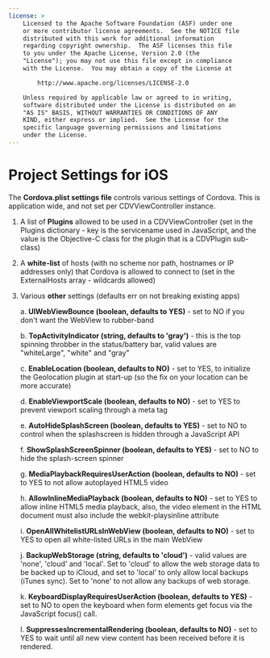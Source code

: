 ```yaml
---
license: >
    Licensed to the Apache Software Foundation (ASF) under one
    or more contributor license agreements.  See the NOTICE file
    distributed with this work for additional information
    regarding copyright ownership.  The ASF licenses this file
    to you under the Apache License, Version 2.0 (the
    "License"); you may not use this file except in compliance
    with the License.  You may obtain a copy of the License at

        http://www.apache.org/licenses/LICENSE-2.0

    Unless required by applicable law or agreed to in writing,
    software distributed under the License is distributed on an
    "AS IS" BASIS, WITHOUT WARRANTIES OR CONDITIONS OF ANY
    KIND, either express or implied.  See the License for the
    specific language governing permissions and limitations
    under the License.
---
```


Project Settings for iOS
========================

The **Cordova.plist settings file** controls various settings of Cordova. This is application wide, and not set per CDVViewController instance.

1. A list of **Plugins** allowed to be used in a CDVViewController (set in the Plugins dictionary - key is the servicename used in JavaScript, and the value is the Objective-C class for the plugin that is a CDVPlugin sub-class)
2. A **white-list** of hosts (with no scheme nor path, hostnames or IP addresses only) that Cordova is allowed to connect to (set in the ExternalHosts array - wildcards allowed)
3. Various **other** settings (defaults err on not breaking existing apps)

	a. **UIWebViewBounce (boolean, defaults to YES)** - set to NO if you don't want the WebView to rubber-band

	b. **TopActivityIndicator (string, defaults to 'gray')** - this is the top spinning throbber in the status/battery bar, valid values are "whiteLarge", "white" and "gray"

	c. **EnableLocation (boolean, defaults to NO)** - set to YES, to initialize the Geolocation plugin at start-up (so the fix on your location can be more accurate)

	d. **EnableViewportScale (boolean, defaults to NO)** - set to YES to prevent viewport scaling through a meta tag

	e. **AutoHideSplashScreen (boolean, defaults to YES)** - set to NO to control when the splashscreen is hidden through a JavaScript API

	f. **ShowSplashScreenSpinner (boolean, defaults to YES)** - set to NO to hide the splash-screen spinner

	g. **MediaPlaybackRequiresUserAction (boolean, defaults to NO)** - set to YES to not allow autoplayed HTML5 video

	h. **AllowInlineMediaPlayback (boolean, defaults to NO)** - set to YES to allow inline HTML5 media playback, also, the video element in the HTML document must also include the webkit-playsinline attribute

	i. **OpenAllWhitelistURLsInWebView (boolean, defaults to NO)** - set to YES to open all white-listed URLs in the main WebView

	j. **BackupWebStorage (string, defaults to 'cloud')** - valid values are 'none', 'cloud' and 'local'. Set to 'cloud' to allow the web storage data to be backed up to iCloud, and set to 'local' to only allow local backups (iTunes sync). Set to 'none' to not allow any backups of web storage.
	
	k. **KeyboardDisplayRequiresUserAction (boolean, defaults to YES)** - set to NO to open the keyboard when form elements get focus via the JavaScript focus() call.

	l. **SuppressesIncrementalRendering (boolean, defaults to NO)** - set to YES to wait until all new view content has been received before it is rendered.
